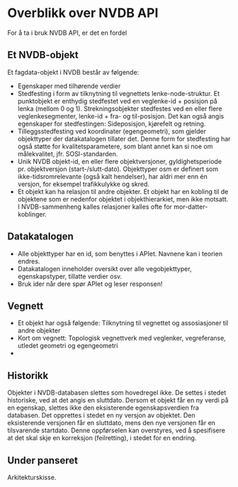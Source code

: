 # Overblikk over NVDB API

For å ta i bruk NVDB API, er det en fordel 

## Et NVDB-objekt

Et fagdata-objekt i NVDB består av følgende:
* Egenskaper med tilhørende verdier
* Stedfesting i form av tilknytning til vegnettets lenke-node-struktur. Et punktobjekt er enthydig stedfestet ved en veglenke-id + posisjon på lenka (mellom 0 og 1). Strekningsobjekter stedfestes ved en eller flere veglenkesegmenter, lenke-id + fra- og til-posisjon. Det kan også angis egenskaper for stedfestingen: Sideposisjon, kjørefelt og retning.
* Tilleggsstedfesting ved koordinater (egengeometri), som gjelder objekttyper der datakatalogen tillater det. Denne form for stedfesting har også støtte for kvalitetsparametere, som blant annet kan si noe om målekvalitet, jfr. SOSI-standarden.
* Unik NVDB objekt-id, en eller flere objektversjoner, gyldighetsperiode pr. objektversjon (start-/slutt-dato). Objekttyper osm er definert som ikke-tidsromrelevante (også kalt hendelser), har aldri mer enn én versjon, for eksempel trafikkulykke og skred. 
* Et objekt kan ha relasjon til andre objekter. Et objekt har en kobling til de objektene som er nedenfor objektet i objekthierarkiet, men ikke motsatt. I NVDB-sammenheng kalles relasjoner kalles ofte for mor-datter-koblinger. 


## Datakatalogen


* Alle objekttyper har en id, som benyttes i APIet. Navnene kan i teorien endres.
* Datakatalogen inneholder oversikt over alle vegobjekttyper, egenskapstyper, tillatte verdier osv.
* Bruk ider når dere spør APIet og leser responsen!

## Vegnett 

* Et objekt har også følgende: Tilknytning til vegnettet og assosiasjoner til andre objekter
* Kort om vegnett: Topologisk vegnettverk med veglenker, vegreferanse, utledet geometri og egengeometri
* 

## Historikk

Objekter i NVDB-databasen slettes som hovedregel ikke. De settes i stedet historiske, ved at det angis en sluttdato. Dersom et objekt får en ny verdi på en egenskap, slettes ikke den eksisterende egenskapsverdien fra databasen. Det opprettes i stedet en ny versjon av objektet. Den eksisterende versjonen får en sluttdato, mens den nye versjonen får en tilsvarende startdato. Denne oppførselen kan overstyres, ved å spesifisere at det skal skje en korreksjon (feilretting), i stedet for en endring.

## Under panseret

Arkitekturskisse. 
